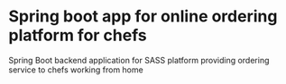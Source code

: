 # Spring boot app for online ordering platform for chefs

Spring Boot backend application for SASS platform providing ordering service to chefs working from home
